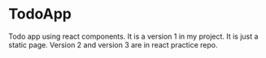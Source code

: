 # TodoApp
Todo app using react components.
It is a version 1 in my project.
It is just a static page.
Version 2 and version 3 are in react practice repo.
